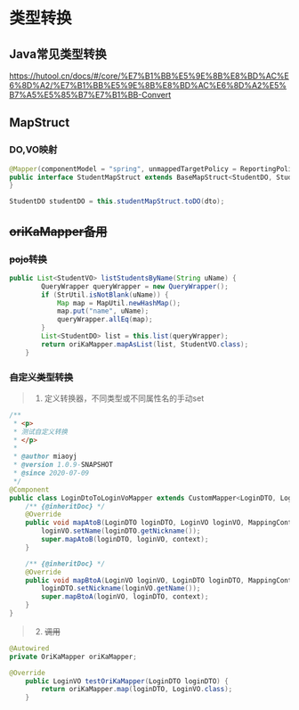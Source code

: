 # 类型转换

## Java常见类型转换
https://hutool.cn/docs/#/core/%E7%B1%BB%E5%9E%8B%E8%BD%AC%E6%8D%A2/%E7%B1%BB%E5%9E%8B%E8%BD%AC%E6%8D%A2%E5%B7%A5%E5%85%B7%E7%B1%BB-Convert

## MapStruct
### DO,VO映射
``` JAVA
@Mapper(componentModel = "spring", unmappedTargetPolicy = ReportingPolicy.IGNORE)
public interface StudentMapStruct extends BaseMapStruct<StudentDO, StudentDTO, StudentVO> {
}

StudentDO studentDO = this.studentMapStruct.toDO(dto);
```



## ~~oriKaMapper备用~~

### ~~pojo转换~~
``` JAVA
public List<StudentVO> listStudentsByName(String uName) {
        QueryWrapper queryWrapper = new QueryWrapper();
        if (StrUtil.isNotBlank(uName)) {
            Map map = MapUtil.newHashMap();
            map.put("name", uName);
            queryWrapper.allEq(map);
        }
        List<StudentDO> list = this.list(queryWrapper);
        return oriKaMapper.mapAsList(list, StudentVO.class);
    }
```
### ~~自定义类型转换~~
> 1. 定义转换器，不同类型或不同属性名的手动set
```JAVA
/**
 * <p>
 * 测试自定义转换
 * </p>
 *
 * @author miaoyj
 * @version 1.0.9-SNAPSHOT
 * @since 2020-07-09
 */
@Component
public class LoginDtoToLoginVoMapper extends CustomMapper<LoginDTO, LoginVO> {
    /** {@inheritDoc} */
    @Override
    public void mapAtoB(LoginDTO loginDTO, LoginVO loginVO, MappingContext context) {
        loginVO.setName(loginDTO.getNickname());
        super.mapAtoB(loginDTO, loginVO, context);
    }

    /** {@inheritDoc} */
    @Override
    public void mapBtoA(LoginVO loginVO, LoginDTO loginDTO, MappingContext context) {
        loginDTO.setNickname(loginVO.getName());
        super.mapBtoA(loginVO, loginDTO, context);
    }
}
```
> 2. ~~调用~~
``` JAVA
@Autowired
private OriKaMapper oriKaMapper;

@Override
    public LoginVO testOriKaMapper(LoginDTO loginDTO) {
        return oriKaMapper.map(loginDTO, LoginVO.class);
    }
```
